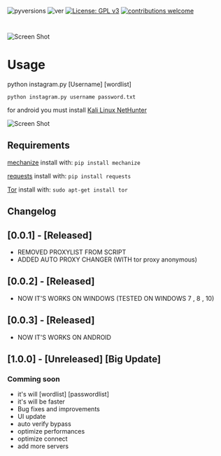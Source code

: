 ![pyversions](https://img.shields.io/badge/python%20-2.7%2B-blue.svg)
![ver](https://img.shields.io/badge/release-v0.0.3-red.svg)
[![License: GPL v3](https://img.shields.io/badge/License-GPL%20v3-blue.svg)](https://www.gnu.org/licenses/gpl-3.0)
[![contributions welcome](https://img.shields.io/badge/contributions-welcome-ff69b4.svg)](https://github.com/AliEbadi/Pwn)






```


```

![Screen Shot](http://www.axgig.com/images/72289486283867872103.png)
# Usage
python instagram.py  [Username]  [wordlist]

`python instagram.py username password.txt`

for android you must install [Kali Linux NetHunter](https://www.kali.org/kali-linux-nethunter/)

![Screen Shot](https://www.kali.org/wp-content/uploads/2013/09/kali-android-deploy-798x284.png)

## Requirements
[mechanize](https://pypi.python.org/pypi/mechanize/) install with: `pip install mechanize`

[requests](https://pypi.python.org/pypi/requests/2.18.4) install with: `pip install requests`

[Tor](https://www.torproject.org/docs/debian) install with: `sudo apt-get install tor`

## Changelog
## [0.0.1] - [Released]
- REMOVED PROXYLIST FROM SCRIPT 
- ADDED AUTO PROXY CHANGER (WITH tor proxy anonymous)
## [0.0.2] - [Released]
- NOW IT'S WORKS ON WINDOWS (TESTED ON WINDOWS 7 , 8 , 10)
## [0.0.3] - [Released]
- NOW IT'S WORKS ON ANDROID 
## [1.0.0] - [Unreleased] [Big Update]
### Comming soon 
-  it's will [wordlist] [passwordlist] 
-  it's will be faster
-  Bug fixes and improvements
-  UI update
-  auto verify bypass
-  optimize performances
-  optimize connect
-  add more servers

